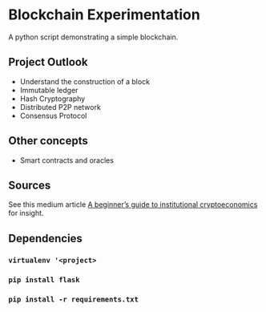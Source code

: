 # Blockchain Experimentation

A python script demonstrating a simple blockchain.

## Project Outlook

- Understand the construction of a block
- Immutable ledger
- Hash Cryptography
- Distributed P2P network
- Consensus Protocol

## Other concepts

- Smart contracts and oracles

## Sources

See this medium article [A beginner’s guide to institutional cryptoeconomics](https://medium.com/cryptoeconomics-australia/the-blockchain-economy-a-beginners-guide-to-institutional-cryptoeconomics-64bf2f2beec4) for insight.

## Dependencies

### `virtualenv '<project>`

### `pip install flask`

### `pip install -r requirements.txt`
